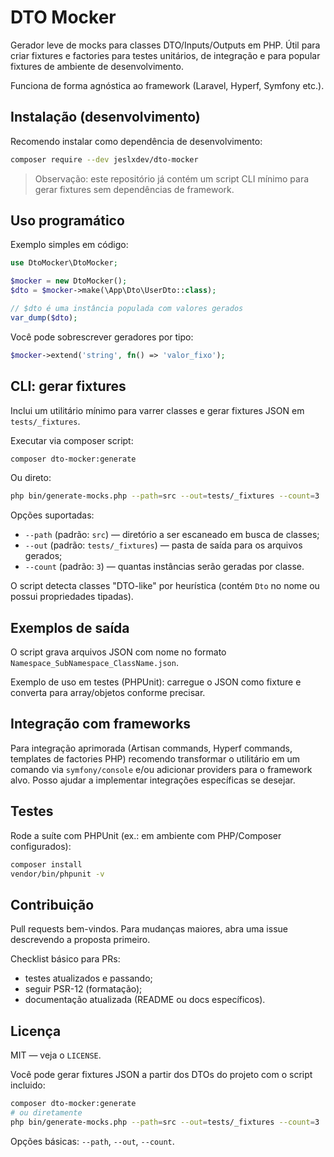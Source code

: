# DTO Mocker

Gerador leve de mocks para classes DTO/Inputs/Outputs em PHP. Útil para criar fixtures e factories
para testes unitários, de integração e para popular fixtures de ambiente de desenvolvimento.

Funciona de forma agnóstica ao framework (Laravel, Hyperf, Symfony etc.).

## Instalação (desenvolvimento)

Recomendo instalar como dependência de desenvolvimento:

```bash
composer require --dev jeslxdev/dto-mocker
```

> Observação: este repositório já contém um script CLI mínimo para gerar fixtures sem dependências de framework.

## Uso programático

Exemplo simples em código:

```php
use DtoMocker\DtoMocker;

$mocker = new DtoMocker();
$dto = $mocker->make(\App\Dto\UserDto::class);

// $dto é uma instância populada com valores gerados
var_dump($dto);
```

Você pode sobrescrever geradores por tipo:

```php
$mocker->extend('string', fn() => 'valor_fixo');
```

## CLI: gerar fixtures

Inclui um utilitário mínimo para varrer classes e gerar fixtures JSON em `tests/_fixtures`.

Executar via composer script:

```bash
composer dto-mocker:generate
```

Ou direto:

```bash
php bin/generate-mocks.php --path=src --out=tests/_fixtures --count=3
```

Opções suportadas:
- `--path` (padrão: `src`) — diretório a ser escaneado em busca de classes;
- `--out` (padrão: `tests/_fixtures`) — pasta de saída para os arquivos gerados;
- `--count` (padrão: `3`) — quantas instâncias serão geradas por classe.

O script detecta classes "DTO-like" por heurística (contém `Dto` no nome ou possui propriedades tipadas).

## Exemplos de saída

O script grava arquivos JSON com nome no formato `Namespace_SubNamespace_ClassName.json`.

Exemplo de uso em testes (PHPUnit): carregue o JSON como fixture e converta para array/objetos conforme precisar.

## Integração com frameworks

Para integração aprimorada (Artisan commands, Hyperf commands, templates de factories PHP) recomendo
transformar o utilitário em um comando via `symfony/console` e/ou adicionar providers para o framework
alvo. Posso ajudar a implementar integrações específicas se desejar.

## Testes

Rode a suíte com PHPUnit (ex.: em ambiente com PHP/Composer configurados):

```bash
composer install
vendor/bin/phpunit -v
```

## Contribuição

Pull requests bem-vindos. Para mudanças maiores, abra uma issue descrevendo a proposta primeiro.

Checklist básico para PRs:
- testes atualizados e passando;
- seguir PSR-12 (formatação); 
- documentação atualizada (README ou docs específicos).

## Licença

MIT — veja o `LICENSE`.

Você pode gerar fixtures JSON a partir dos DTOs do projeto com o script incluido:

```bash
composer dto-mocker:generate
# ou diretamente
php bin/generate-mocks.php --path=src --out=tests/_fixtures --count=3
```

Opções básicas: `--path`, `--out`, `--count`.
